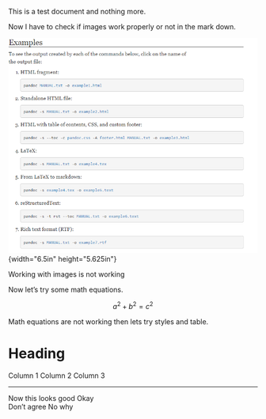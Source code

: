 This is a test document and nothing more.

Now I have to check if images work properly or not in the mark down.

![](.//media/image1.png){width="6.5in" height="5.625in"}

Working with images is not working

Now let’s try some math equations.

$$a^{2} + b^{2} = c^{2}$$

Math equations are not working then lets try styles and table.

Heading
=======

  Column 1              Column 2   Column 3
  --------------------- ---------- ----------
  Now this looks good   Okay       
  Don’t agree           No         why


